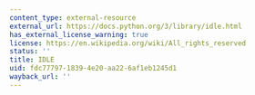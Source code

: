 ```yaml
---
content_type: external-resource
external_url: https://docs.python.org/3/library/idle.html
has_external_license_warning: true
license: https://en.wikipedia.org/wiki/All_rights_reserved
status: ''
title: IDLE
uid: fdc77797-1839-4e20-aa22-6af1eb1245d1
wayback_url: ''
---
```

